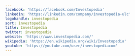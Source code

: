 ```yaml
---
facebook: 'https://facebook.com/Investopedia'
linkedin: 'https://linkedin.com/company/investopedia-ulc'
logohandle: investopedia
sort: investopedia
title: Investopedia
twitter: investopedia
website: 'https://www.investopedia.com/'
wikipedia: 'https://en.wikipedia.org/wiki/Investopedia'
youtube: 'https://youtube.com/user/investopediacom'
---
```

